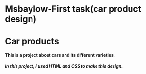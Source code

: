 # Msbaylow-First task(car product design)
# Car products
#### This is a project about cars and its different varieties.
##### In this project, i used HTML and CSS to make this design.
